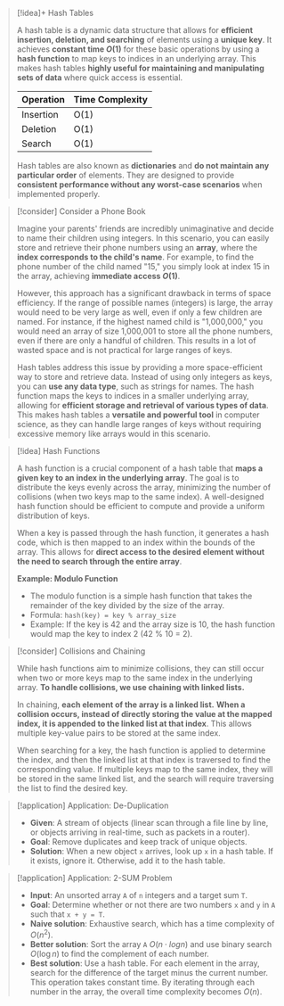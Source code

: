 > [!idea]+ Hash Tables
> 
> A hash table is a dynamic data structure that allows for **efficient insertion, deletion, and searching** of elements using a **unique key**. It achieves **constant time $O(1)$** for these basic operations by using a **hash function** to map keys to indices in an underlying array. This makes hash tables **highly useful for maintaining and manipulating sets of data** where quick access is essential.
>
> | Operation | Time Complexity |
> |-----------|----------------|
> | Insertion | O(1)           |
> | Deletion  | O(1)           |
> | Search    | O(1)           |
>
> Hash tables are also known as **dictionaries** and **do not maintain any particular order** of elements. They are designed to provide **consistent performance without any worst-case scenarios** when implemented properly.

> [!consider] Consider a Phone Book
>
> Imagine your parents' friends are incredibly unimaginative and decide to name their children using integers. In this scenario, you can easily store and retrieve their phone numbers using an **array**, where the **index corresponds to the child's name**. For example, to find the phone number of the child named "15," you simply look at index 15 in the array, achieving **immediate access $O(1)$**.
>
> However, this approach has a significant drawback in terms of space efficiency. If the range of possible names (integers) is large, the array would need to be very large as well, even if only a few children are named. For instance, if the highest named child is "1,000,000," you would need an array of size 1,000,001 to store all the phone numbers, even if there are only a handful of children. This results in a lot of wasted space and is not practical for large ranges of keys.
>
> Hash tables address this issue by providing a more space-efficient way to store and retrieve data. Instead of using only integers as keys, you can **use any data type**, such as strings for names. The hash function maps the keys to indices in a smaller underlying array, allowing for **efficient storage and retrieval of various types of data**. This makes hash tables a **versatile and powerful tool** in computer science, as they can handle large ranges of keys without requiring excessive memory like arrays would in this scenario.


> [!idea] Hash Functions
>
> A hash function is a crucial component of a hash table that **maps a given key to an index in the underlying array**. The goal is to distribute the keys evenly across the array, minimizing the number of collisions (when two keys map to the same index). A well-designed hash function should be efficient to compute and provide a uniform distribution of keys.
>
> When a key is passed through the hash function, it generates a hash code, which is then mapped to an index within the bounds of the array. This allows for **direct access to the desired element without the need to search through the entire array**.
>
> **Example:  Modulo Function**
>    - The modulo function is a simple hash function that takes the remainder of the key divided by the size of the array.
>    - Formula: `hash(key) = key % array_size`
>    - Example: If the key is 42 and the array size is 10, the hash function would map the key to index 2 (42 % 10 = 2).


> [!consider] Collisions and Chaining
>
> While hash functions aim to minimize collisions, they can still occur when two or more keys map to the same index in the underlying array. **To handle collisions, we use chaining with linked lists.**
>
> In chaining, **each element of the array is a linked list.** **When a collision occurs, instead of directly storing the value at the mapped index, it is appended to the linked list at that index**. This allows multiple key-value pairs to be stored at the same index.
>
> When searching for a key, the hash function is applied to determine the index, and then the linked list at that index is traversed to find the corresponding value. If multiple keys map to the same index, they will be stored in the same linked list, and the search will require traversing the list to find the desired key.

> [!application] Application: De-Duplication
>
> - **Given**: A stream of objects (linear scan through a file line by line, or objects arriving in real-time, such as packets in a router).
> - **Goal**: Remove duplicates and keep track of unique objects.
> - **Solution**: When a new object `x` arrives, look up `x` in a hash table. If it exists, ignore it. Otherwise, add it to the hash table.

> [!application] Application: 2-SUM Problem
>
> - **Input**: An unsorted array `A` of `n` integers and a target sum `T`.
> - **Goal**: Determine whether or not there are two numbers `x` and `y` in `A` such that `x + y = T`.
> - **Naive solution**: Exhaustive search, which has a time complexity of $O(n^2)$.
> - **Better solution**: Sort the array `A` $O(n \cdot log n)$ and use binary search $O(\log n)$ to find the complement of each number.
> - **Best solution**: Use a hash table. For each element in the array, search for the difference of the target minus the current number. This operation takes constant time. By iterating through each number in the array, the overall time complexity becomes $O(n)$.


